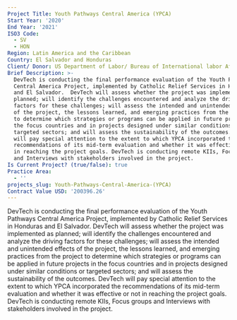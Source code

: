 ```yaml
---
Project Title: Youth Pathways Central America (YPCA)
Start Year: '2020'
End Year: '2021'
ISO3 Code:
  - SV
  - HON
Region: Latin America and the Caribbean
Country: El Salvador and Honduras
Client/ Donor: US Department of Labor/ Bureau of International labor Affairs
Brief Description: >-
  DevTech is conducting the final performance evaluation of the Youth Pathways
  Central America Project, implemented by Catholic Relief Services in Honduras
  and El Salvador.  DevTech will assess whether the project was implemented as
  planned; will identify the challenges encountered and analyze the driving
  factors for these challenges; will assess the intended and unintended effects
  of the project, the lessons learned, and emerging practices from the project
  to determine which strategies or programs can be applied in future projects in
  the focus countries and in projects designed under similar conditions or
  targeted sectors; and will assess the sustainability of the outcomes. DevTech
  will pay special attention to the extent to which YPCA incorporated the
  recommendations of its mid-term evaluation and whether it was effective or not
  in reaching the project goals. DevTech is conducting remote KIIs, Focus groups
  and Interviews with stakeholders involved in the project.
Is Current Project? (true/false): true
Practice Area:
  - ''
projects_slug: Youth-Pathways-Central-America-(YPCA)
Contract Value USD: '200396.26'
---
```

DevTech is conducting the final performance evaluation of the Youth Pathways Central America Project, implemented by Catholic Relief Services in Honduras and El Salvador.  DevTech will assess whether the project was implemented as planned; will identify the challenges encountered and analyze the driving factors for these challenges; will assess the intended and unintended effects of the project, the lessons learned, and emerging practices from the project to determine which strategies or programs can be applied in future projects in the focus countries and in projects designed under similar conditions or targeted sectors; and will assess the sustainability of the outcomes. DevTech will pay special attention to the extent to which YPCA incorporated the recommendations of its mid-term evaluation and whether it was effective or not in reaching the project goals. DevTech is conducting remote KIIs, Focus groups and Interviews with stakeholders involved in the project.